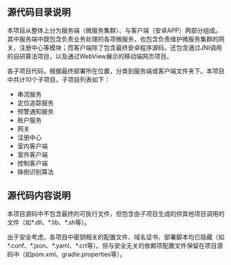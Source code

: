 ## 源代码目录说明

本项目从整体上分为服务端（微服务集群）、与客户端（安卓APP）两部分组成。其中服务端中既包含负责业务处理的各项微服务，也包含负责维护微服务集群的网关，注册中心等模块；而客户端除了包含最终安卓程序源码，还包含通过JNI调用的自研算法项目，以及通过WebView展示的移动端网页项目。

各子项目代码，根据最终部署所在位置，分类到服务端或客户端文件夹下。本项目中共计10个子项目，子项目列表如下：

* 串流服务
* 定位追踪服务
* 预警通知服务
* 账户服务
* 网关
* 注册中心
* 室内客户端
* 室外客户端
* 控制客户端
* 摔倒识别算法

## 源代码内容说明

本项目源码中不包含最终的可执行文件，但包含由子项目生成的供其他项目调用的文件（如\*.dll、\*.lib、\*.sh等）。

出于安全考虑，各项目中密钥相关的配置文件、域名证书、部署脚本均已隐藏（如\*.conf、\*.json、\*.yaml、\*.crt等）。但与安全无关的依赖项配置文件保留在项目源码中（如pom.xml、gradle.properties等）。